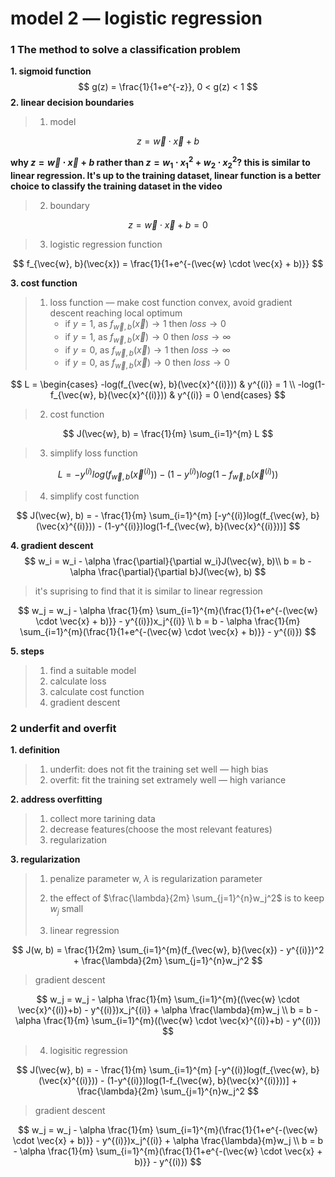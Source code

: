 # model 2 — logistic regression

### 1 The method to solve a classification problem

**1. sigmoid function**
$$
g(z) = \frac{1}{1+e^{-z}}, 0 < g(z) < 1
$$
**2. linear decision boundaries**

> 1. model

$$
z = \vec{w} \cdot \vec{x} + b
$$

**why $z = \vec{w} \cdot \vec{x} + b$ rather than $z = w_1 \cdot x_1^2 + w_2 \cdot x_2^2$? this is similar to linear regression. It's up to the training dataset, linear function is a better choice to classify the training dataset in the video**

> 2. boundary

$$
z = \vec{w} \cdot \vec{x} + b = 0
$$

> 3. logistic regression function

$$
f_{\vec{w}, b}(\vec{x}) = \frac{1}{1+e^{-(\vec{w} \cdot \vec{x} + b)}}
$$

**3. cost function**

> 1. loss function — make cost function convex, avoid gradient descent reaching local optimum
>    - if $y = 1$, as $f_{\vec{w}, b}(\vec{x}) \rightarrow 1$ then $loss \rightarrow 0$
>    - if $y = 1$, as $f_{\vec{w}, b}(\vec{x}) \rightarrow 0$ then $loss \rightarrow \infty$
>    - if $y = 0$, as $f_{\vec{w}, b}(\vec{x}) \rightarrow 1$ then $loss \rightarrow \infty$
>    - if $y = 0$, as $f_{\vec{w}, b}(\vec{x}) \rightarrow 0$ then $loss \rightarrow 0$

$$
L = 
\begin{cases}
-log(f_{\vec{w}, b}(\vec{x}^{(i)})) & y^{(i)} = 1 \\
-log(1-f_{\vec{w}, b}(\vec{x}^{(i)})) & y^{(i)} = 0
\end{cases}
$$

> 2. cost function

$$
J(\vec{w}, b) = \frac{1}{m} \sum_{i=1}^{m} L
$$

> 3. simplify loss function

$$
L = -y^{(i)}log(f_{\vec{w}, b}(\vec{x}^{(i)})) - (1-y^{(i)})log(1-f_{\vec{w}, b}(\vec{x}^{(i)}))
$$

> 4. simplify cost function

$$
J(\vec{w}, b) = - \frac{1}{m} \sum_{i=1}^{m} [-y^{(i)}log(f_{\vec{w}, b}(\vec{x}^{(i)})) - (1-y^{(i)})log(1-f_{\vec{w}, b}(\vec{x}^{(i)}))]
$$

**4. gradient descent**
$$
w_i = w_i - \alpha \frac{\partial}{\partial w_i}J(\vec{w}, b)\\
b = b - \alpha \frac{\partial}{\partial b}J(\vec{w}, b)
$$

> it's suprising to find that it is similar to linear regression

$$
w_j = w_j - \alpha \frac{1}{m} \sum_{i=1}^{m}(\frac{1}{1+e^{-(\vec{w} \cdot \vec{x} + b)}} - y^{(i)})x_j^{(i)} \\
b = b - \alpha \frac{1}{m} \sum_{i=1}^{m}(\frac{1}{1+e^{-(\vec{w} \cdot \vec{x} + b)}} - y^{(i)})
$$

**5. steps**

> 1. find a suitable model
> 2. calculate loss
> 3. calculate cost function
> 4. gradient descent

### 2 underfit and overfit

**1. definition**

> 1. underfit: does not fit the training set well — high bias
> 2. overfit: fit the training set extramely well — high variance

**2. address overfitting**

> 1. collect more tarining data
> 2. decrease features(choose the most relevant features)
> 3. regularization

**3. regularization**

> 1. penalize parameter w, $\lambda$ is regularization parameter
>
> 2. the effect of $\frac{\lambda}{2m} \sum_{j=1}^{n}w_j^2$ is to keep $w_j$ small
> 3. linear regression

$$
J(w, b) = \frac{1}{2m} \sum_{i=1}^{m}(f_{\vec{w}, b}(\vec{x}) - y^{(i)})^2 + \frac{\lambda}{2m} \sum_{j=1}^{n}w_j^2
$$

> gradient descent


$$
w_j = w_j - \alpha \frac{1}{m} \sum_{i=1}^{m}((\vec{w} \cdot \vec{x}^{(i)}+b) - y^{(i)})x_j^{(i)} + \alpha \frac{\lambda}{m}w_j \\
b = b - \alpha \frac{1}{m} \sum_{i=1}^{m}((\vec{w} \cdot \vec{x}^{(i)}+b) - y^{(i)})
$$

> 4. logisitic regression

$$
J(\vec{w}, b) = - \frac{1}{m} \sum_{i=1}^{m} [-y^{(i)}log(f_{\vec{w}, b}(\vec{x}^{(i)})) - (1-y^{(i)})log(1-f_{\vec{w}, b}(\vec{x}^{(i)}))] + \frac{\lambda}{2m} \sum_{j=1}^{n}w_j^2
$$

> gradient descent

$$
w_j = w_j - \alpha \frac{1}{m} \sum_{i=1}^{m}(\frac{1}{1+e^{-(\vec{w} \cdot \vec{x} + b)}} - y^{(i)})x_j^{(i)} + \alpha \frac{\lambda}{m}w_j \\
b = b - \alpha \frac{1}{m} \sum_{i=1}^{m}(\frac{1}{1+e^{-(\vec{w} \cdot \vec{x} + b)}} - y^{(i)})
$$



